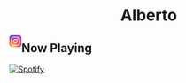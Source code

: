 <h1 align="center">Alberto</h1>

[<img align="left" alt="Lorenzo Tinfena | Instagram" width="22px" src="https://github.com/LorenzoTinfena/LorenzoTinfena/blob/master/Resources/instagram.png?raw=true" />][instagram]

[instagram]: https://www.instagram.com/lorenzo.tinfena/

## Now Playing

[![Spotify](https://spotify-now-playing-jtlkwba7f.vercel.app/api/spotify)](https://open.spotify.com/user/zanovello2002?si=BSaHx-mmTMGAZ2bO4bxK8A)
